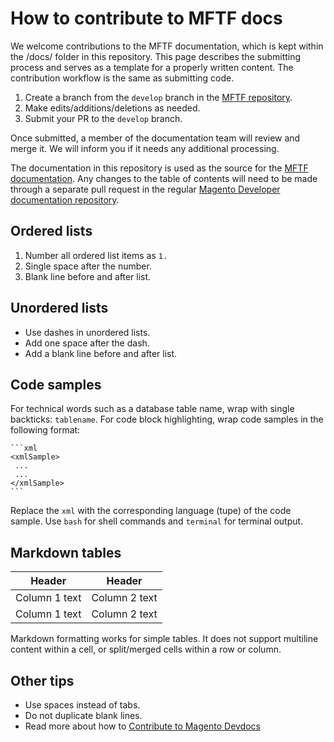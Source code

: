 # How to contribute to MFTF docs

We welcome contributions to the MFTF documentation, which is kept within the /docs/ folder in this repository.
This page describes the submitting process and serves as a template for a properly written content.
The contribution workflow is the same as submitting code.

1. Create a branch from the `develop` branch in the [MFTF repository][].
1. Make edits/additions/deletions as needed.
1. Submit your PR to the `develop` branch.

Once submitted, a member of the documentation team will review and merge it.
We will inform you if it needs any additional processing.

The documentation in this repository is used as the source for the [MFTF documentation][].
Any changes to the table of contents will need to be made through a separate pull request in the regular [Magento Developer documentation repository][].

## Ordered lists

1. Number all ordered list items as `1.`
1. Single space after the number.
1. Blank line before and after list.

## Unordered lists

- Use dashes in unordered lists.
- Add one space after the dash.
- Add a blank line before and after list.

## Code samples

For technical words such as a database table name, wrap with single backticks: `tablename`.
For code block highlighting, wrap code samples in the following format:


    ```xml
    <xmlSample>
     ...
     ...
    </xmlSample>
    ```

Replace the `xml` with the corresponding language (tupe) of the code sample. Use `bash` for shell commands and `terminal` for terminal output.

## Markdown tables

| Header      | Header |
| ----------- | ----------- |
| Column 1 text | Column 2 text|
| Column 1 text | Column 2 text|

Markdown formatting works for simple tables. It does not support multiline content within a cell, or split/merged cells within a row or column.

## Other tips

- Use spaces instead of tabs.
- Do not duplicate blank lines.
- Read more about how to [Contribute to Magento Devdocs][]

<!-- For readability, we abstract the link URLS to the bottom of the page. The extra set of square brackets denotes it is a link, rather than plain brackets. >

<!-- Link Definitions -->
[Magento Developer documentation repository]: https://github.com/magento/devdocs/blob/master/_data/toc/mftf.yml
[MFTF repository]: https://github.com/magento/magento2-functional-testing-framework
[Contribute to Magento Devdocs]: https://github.com/magento/devdocs/blob/master/.github/CONTRIBUTING.md
[MFTF documentation]: https://devdocs.magento.com/mftf/docs/introduction.html
